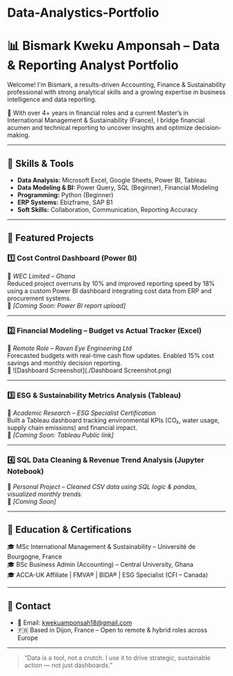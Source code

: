 # Data-Analystics-Portfolio
# 📊 Bismark Kweku Amponsah – Data & Reporting Analyst Portfolio

Welcome! I'm Bismark, a results-driven Accounting, Finance & Sustainability professional with strong analytical skills and a growing expertise in business intelligence and data reporting.

💼 With over 4+ years in financial roles and a current Master’s in International Management & Sustainability (France), I bridge financial acumen and technical reporting to uncover insights and optimize decision-making.

---

## 🔧 Skills & Tools

- **Data Analysis:** Microsoft Excel, Google Sheets, Power BI, Tableau  
- **Data Modeling & BI:** Power Query, SQL (Beginner), Financial Modeling  
- **Programming:** Python (Beginner)  
- **ERP Systems:** Ebizframe, SAP B1  
- **Soft Skills:** Collaboration, Communication, Reporting Accuracy

---

## 📁 Featured Projects

### 1️⃣ Cost Control Dashboard (Power BI)
📌 *WEC Limited – Ghana*  
Reduced project overruns by 10% and improved reporting speed by 18% using a custom Power BI dashboard integrating cost data from ERP and procurement systems.  
🔗 *[Coming Soon: Power BI report upload]*

---

### 2️⃣ Financial Modeling – Budget vs Actual Tracker (Excel)
📌 *Remote Role – Raven Eye Engineering Ltd*  
Forecasted budgets with real-time cash flow updates. Enabled 15% cost savings and monthly decision reporting.  
🔗 ![Dashboard Screenshot](./Dashboard Screenshot.png)

---

### 3️⃣ ESG & Sustainability Metrics Analysis (Tableau)
📌 *Academic Research – ESG Specialist Certification*  
Built a Tableau dashboard tracking environmental KPIs (CO₂, water usage, supply chain emissions) and financial impact.  
🔗 *[Coming Soon: Tableau Public link]*

---

### 4️⃣ SQL Data Cleaning & Revenue Trend Analysis (Jupyter Notebook)
📌 *Personal Project – Cleaned CSV data using SQL logic & pandas, visualized monthly trends.*  
🔗 *[Coming Soon]*

---

## 📘 Education & Certifications

🎓 MSc International Management & Sustainability – Université de Bourgogne, France  
🎓 BSc Business Admin (Accounting) – Central University, Ghana  
🎓 ACCA-UK Affiliate | FMVA® | BIDA® | ESG Specialist (CFI – Canada)

---

## 🔗 Contact

- 📧 Email: kwekuamponsah18@gmail.com  
- 🇫🇷 Based in Dijon, France – Open to remote & hybrid roles across Europe

---

> “Data is a tool, not a crutch. I use it to drive strategic, sustainable action — not just dashboards.”


